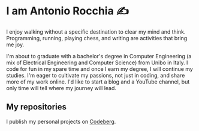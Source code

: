 # I am Antonio Rocchia ✍

I enjoy walking without a specific destination to clear my mind and think.
Programming, running, playing chess, and writing are activities that bring me joy.

I'm about to graduate with a bachelor's degree in Computer Engineering (a mix of Electrical Engineering and Computer Science) from Unibo in Italy. I code for fun in my spare time and once I earn my degree, I will continue my studies. I'm eager to cultivate my passions, not just in coding, and share more of my work online. I'd like to start a blog and a YouTube channel, but only time will tell where my journey will lead.

## My repositories
I publish my personal projects on [Codeberg](https://codeberg.org/Antonio-Rocchia/).
